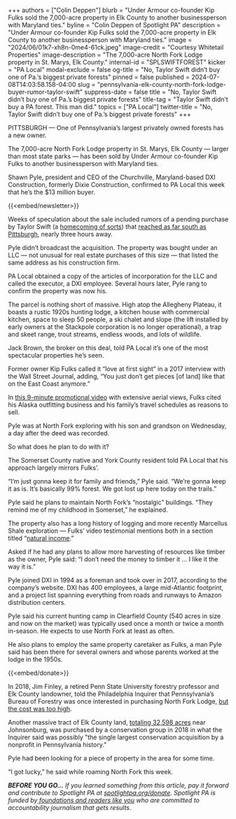 +++
authors = ["Colin Deppen"]
blurb = "Under Armour co-founder Kip Fulks sold the 7,000-acre property in Elk County to another businessperson with Maryland ties."
byline = "Colin Deppen of Spotlight PA"
description = "Under Armour co-founder Kip Fulks sold the 7,000-acre property in Elk County to another businessperson with Maryland ties."
image = "2024/06/01k7-xh8n-0me4-61ck.jpeg"
image-credit = "Courtesy Whitetail Properties"
image-description = "The 7,000-acre North Fork Lodge property in St. Marys, Elk County."
internal-id = "SPLSWIFTFOREST"
kicker = "PA Local"
modal-exclude = false
og-title = "No, Taylor Swift didn’t buy one of Pa.’s biggest private forests"
pinned = false
published = 2024-07-08T14:03:58.158-04:00
slug = "pennsylvania-elk-county-north-fork-lodge-buyer-rumor-taylor-swift"
suppress-date = false
title = "No, Taylor Swift didn’t buy one of Pa.’s biggest private forests"
title-tag = "Taylor Swift didn’t buy a PA forest. This man did."
topics = ["PA Local"]
twitter-title = "No, Taylor Swift didn’t buy one of Pa.’s biggest private forests"
+++

PITTSBURGH — One of Pennsylvania’s largest privately owned forests has a new owner.

The 7,000-acre North Fork Lodge property in St. Marys, Elk County — larger than most state parks — has been sold by Under Armour co-founder Kip Fulks to another businessperson with Maryland ties.

Shawn Pyle, president and CEO of the Churchville, Maryland-based DXI Construction, formerly Dixie Construction, confirmed to PA Local this week that he’s the $13 million buyer.

{{<embed/newsletter>}}

Weeks of speculation about the sale included rumors of a pending purchase by Taylor Swift (a <a href="https://www.facebook.com/TheBradfordEra/posts/one-of-the-worlds-biggest-stars-can-trace-her-roots-to-elk-county-a-local-histor/884612041605411/">homecoming of sorts</a>) that <a href="https://x.com/colin_dunlap/status/1798108487110603169">reached as far south as Pittsburgh</a>, nearly three hours away.

Pyle didn’t broadcast the acquisition. The property was bought under an LLC — not unusual for real estate purchases of this size — that listed the same address as his construction firm.

PA Local obtained a copy of the articles of incorporation for the LLC and called the executor, a DXI employee. Several hours later, Pyle rang to confirm the property was now his.

The parcel is nothing short of massive. High atop the Allegheny Plateau, it boasts a rustic 1920s hunting lodge, a kitchen house with commercial kitchen, space to sleep 50 people, a ski chalet and slope (the lift installed by early owners at the Stackpole corporation is no longer operational), a trap and skeet range, trout streams, endless woods, and lots of wildlife.

Jack Brown, the broker on this deal, told PA Local it’s one of the most spectacular properties he’s seen.

Former owner Kip Fulks called it “love at first sight” in a 2017 interview with the Wall Street Journal, adding, “You just don’t get pieces \[of land\] like that on the East Coast anymore.”

In <a href="https://youtu.be/kr691vX2CUQ?feature=shared">this 9-minute promotional video</a> with extensive aerial views, Fulks cited his Alaska outfitting business and his family’s travel schedules as reasons to sell.

Pyle was at North Fork exploring with his son and grandson on Wednesday, a day after the deed was recorded.

So what does he plan to do with it?

The Somerset County native and York County resident told PA Local that his approach largely mirrors Fulks’.

“I’m just gonna keep it for family and friends,” Pyle said. “We’re gonna keep it as is. It’s basically 99% forest. We got lost up here today on the trails.”

Pyle said he plans to maintain North Fork’s “nostalgic” buildings. “They remind me of my childhood in Somerset,” he explained.

The property also has a long history of logging and more recently Marcellus Shale exploration — Fulks’ video testimonial mentions both in a section titled “<a href="https://youtu.be/kr691vX2CUQ?t=383">natural income</a>.”

Asked if he had any plans to allow more harvesting of resources like timber as the owner, Pyle said: “I don’t need the money to timber it … I like it the way it is.”

Pyle joined DXI in 1994 as a foreman and took over in 2017, according to the company’s website. DXI has 400 employees, a large mid-Atlantic footprint, and a project list spanning everything from roads and runways to Amazon distribution centers.

Pyle said his current hunting camp in Clearfield County (540 acres in size and now on the market) was typically used once a month or twice a month in-season. He expects to use North Fork at least as often.

He also plans to employ the same property caretaker as Fulks, a man Pyle said has been there for several owners and whose parents worked at the lodge in the 1950s.

{{<embed/donate>}}

In 2018, Jim Finley, a retired Penn State University forestry professor and Elk County landowner, told the Philadelphia Inquirer that Pennsylvania’s Bureau of Forestry was once interested in purchasing North Fork Lodge, <a href="https://apnews.com/article/401c63ff21b0477c9f7599b14c78c820">but the cost was too high</a>.

Another massive tract of Elk County land, <a href="https://www.inquirer.com/philly/news/forest-western-pa-conservation-fund-clarion-junction-20180530.html">totaling 32,598 acres</a> near Johnsonburg, was purchased by a conservation group in 2018 in what the Inquirer said was possibly &#34;the single largest conservation acquisition by a nonprofit in Pennsylvania history.&#34;

Pyle had been looking for a piece of property in the area for some time.

“I got lucky,” he said while roaming North Fork this week.<strong></strong>

<strong><em>BEFORE YOU GO…</em></strong><em> If you learned something from this article, pay it forward and contribute to Spotlight PA at </em><a href="https://www.spotlightpa.org/donate"><em>spotlightpa.org/donate</em></a><em>. Spotlight PA is funded by</em><a href="https://www.spotlightpa.org/support"><em> foundations and readers like you</em></a><em> who are committed to accountability journalism that gets results.</em>

